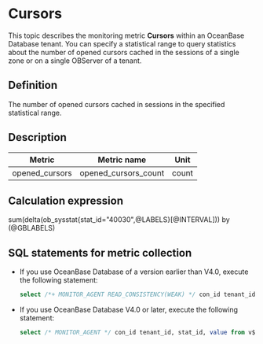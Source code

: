 # Cursors

This topic describes the monitoring metric **Cursors** within an OceanBase Database tenant. You can specify a statistical range to query statistics about the number of opened cursors cached in the sessions of a single zone or on a single OBServer of a tenant.

## Definition

The number of opened cursors cached in sessions in the specified statistical range.

## Description

|     Metric     |     Metric name      | **Unit** |
|----------------|----------------------|----------|
| opened_cursors | opened_cursors_count | count      |

## Calculation expression

sum(delta(ob_sysstat{stat_id="40030",@LABELS}[@INTERVAL])) by (@GBLABELS)

## SQL statements for metric collection

* If you use OceanBase Database of a version earlier than V4.0, execute the following statement:

  ```sql
  select /*+ MONITOR_AGENT READ_CONSISTENCY(WEAK) */ con_id tenant_id, stat_id, value from v$sysstat where stat_id IN (40030) and (con_id > 1000 or con_id = 1) and class < 1000
  ```

* If you use OceanBase Database V4.0 or later, execute the following statement:

  ```sql
  select /* MONITOR_AGENT */ con_id tenant_id, stat_id, value from v$sysstat, DBA_OB_TENANTS where stat_id IN (40030) and (con_id > 1000 or con_id = 1) and class < 1000
  ```
